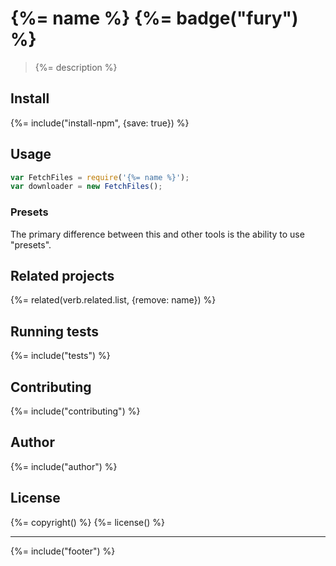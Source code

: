# {%= name %} {%= badge("fury") %}

> {%= description %}

## Install
{%= include("install-npm", {save: true}) %}

## Usage

```js
var FetchFiles = require('{%= name %}');
var downloader = new FetchFiles();
```

### Presets

The primary difference between this and other tools is the ability to use "presets".


## Related projects
{%= related(verb.related.list, {remove: name}) %}  

## Running tests
{%= include("tests") %}

## Contributing
{%= include("contributing") %}

## Author
{%= include("author") %}

## License
{%= copyright() %}
{%= license() %}

***

{%= include("footer") %}
